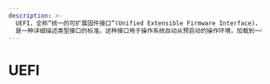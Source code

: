 ```yaml
---
description: >-
  UEFI，全称“统一的可扩展固件接口”(Unified Extensible Firmware Interface)，
  是一种详细描述类型接口的标准。这种接口用于操作系统自动从预启动的操作环境，加载到一种操作系统上
---
```


# UEFI

